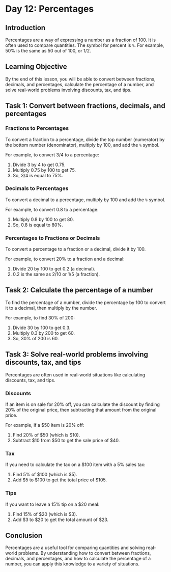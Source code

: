 # Day 12: Percentages

## Introduction
Percentages are a way of expressing a number as a fraction of 100. It is often used to compare quantities. The symbol for percent is `%`. For example, 50% is the same as 50 out of 100, or 1/2.

## Learning Objective
By the end of this lesson, you will be able to convert between fractions, decimals, and percentages, calculate the percentage of a number, and solve real-world problems involving discounts, tax, and tips.

## Task 1: Convert between fractions, decimals, and percentages

### Fractions to Percentages
To convert a fraction to a percentage, divide the top number (numerator) by the bottom number (denominator), multiply by 100, and add the `%` symbol. 

For example, to convert 3/4 to a percentage:
1. Divide 3 by 4 to get 0.75.
2. Multiply 0.75 by 100 to get 75.
3. So, 3/4 is equal to 75%.

### Decimals to Percentages
To convert a decimal to a percentage, multiply by 100 and add the `%` symbol.

For example, to convert 0.8 to a percentage:
1. Multiply 0.8 by 100 to get 80.
2. So, 0.8 is equal to 80%.

### Percentages to Fractions or Decimals
To convert a percentage to a fraction or a decimal, divide it by 100.

For example, to convert 20% to a fraction and a decimal:
1. Divide 20 by 100 to get 0.2 (a decimal).
2. 0.2 is the same as 2/10 or 1/5 (a fraction).

## Task 2: Calculate the percentage of a number
To find the percentage of a number, divide the percentage by 100 to convert it to a decimal, then multiply by the number.

For example, to find 30% of 200:
1. Divide 30 by 100 to get 0.3.
2. Multiply 0.3 by 200 to get 60.
3. So, 30% of 200 is 60.

## Task 3: Solve real-world problems involving discounts, tax, and tips
Percentages are often used in real-world situations like calculating discounts, tax, and tips.

### Discounts
If an item is on sale for 20% off, you can calculate the discount by finding 20% of the original price, then subtracting that amount from the original price.

For example, if a $50 item is 20% off:
1. Find 20% of $50 (which is $10).
2. Subtract $10 from $50 to get the sale price of $40.

### Tax
If you need to calculate the tax on a $100 item with a 5% sales tax:
1. Find 5% of $100 (which is $5).
2. Add $5 to $100 to get the total price of $105.

### Tips
If you want to leave a 15% tip on a $20 meal:
1. Find 15% of $20 (which is $3).
2. Add $3 to $20 to get the total amount of $23.

## Conclusion
Percentages are a useful tool for comparing quantities and solving real-world problems. By understanding how to convert between fractions, decimals, and percentages, and how to calculate the percentage of a number, you can apply this knowledge to a variety of situations.